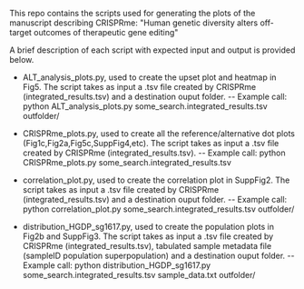 This repo contains the scripts used for generating the plots of the manuscript describing CRISPRme: "Human genetic diversity alters off-target outcomes of therapeutic gene editing"

A brief description of each script with expected input and output is provided below.

- ALT_analysis_plots.py, used to create the upset plot and heatmap in Fig5. The script takes as input a .tsv file created by CRISPRme (integrated_results.tsv) and a destination ouput folder.
-- Example call: python ALT_analysis_plots.py some_search.integrated_results.tsv outfolder/

- CRISPRme_plots.py, used to create all the reference/alternative dot plots (Fig1c,Fig2a,Fig5c,SuppFig4,etc). The script takes as input a .tsv file created by CRISPRme (integrated_results.tsv).
-- Example call: python CRISPRme_plots.py some_search.integrated_results.tsv

- correlation_plot.py, used to create the correlation plot in SuppFig2. The script takes as input a .tsv file created by CRISPRme (integrated_results.tsv) and a destination ouput folder.
-- Example call: python correlation_plot.py some_search.integrated_results.tsv outfolder/

- distribution_HGDP_sg1617.py, used to create the population plots in Fig2b and SuppFig3. The script takes as input a .tsv file created by CRISPRme (integrated_results.tsv), tabulated sample metadata file (sampleID population superpopulation) and a destination ouput folder.
-- Example call: python distribution_HGDP_sg1617.py some_search.integrated_results.tsv sample_data.txt outfolder/
